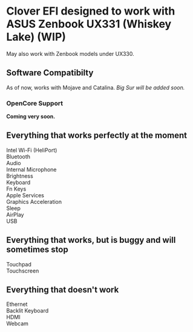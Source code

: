 # Clover EFI designed to work with ASUS Zenbook UX331 (Whiskey Lake) (WIP)
May also work with Zenbook models under UX330.

## Software Compatibilty
As of now, works with Mojave and Catalina. *Big Sur will be added soon.*

### OpenCore Support
**Coming very soon.**

## Everything that works perfectly at the moment
Intel Wi-Fi (HeliPort)  
Bluetooth  
Audio  
Internal Microphone  
Brightness  
Keyboard  
Fn Keys  
Apple Services  
Graphics Acceleration   
Sleep   
AirPlay  
USB  

## Everything that works, but is buggy and will sometimes stop
Touchpad  
Touchscreen

## Everything that doesn't work
Ethernet  
Backlit Keyboard  
HDMI  
Webcam

